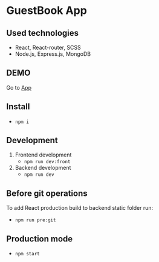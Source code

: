 # GuestBook App

## Used technologies

* React, React-router, SCSS
* Node.js, Express.js, MongoDB

## DEMO
Go to [App](https://guestbookhome.herokuapp.com/)

## Install
* `npm i`

## Development

1. Frontend development
   * `npm run dev:front`
2. Backend development
   * `npm run dev`
    
## Before git operations
To add React production build to backend static folder run:
* `npm run pre:git`

## Production mode
* `npm start`
